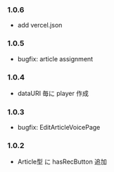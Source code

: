 ### 1.0.6
- add vercel.json
### 1.0.5
- bugfix: article assignment
### 1.0.4
- dataURI 毎に player 作成
### 1.0.3
- bugfix: EditArticleVoicePage
### 1.0.2
- Article型 に hasRecButton 追加